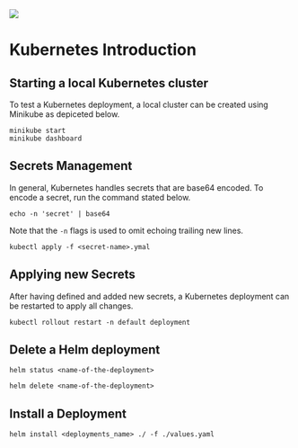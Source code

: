 <!--
date=2022-08-24
topic=Bash
-->

<img class='full' src='assets/posts/guides/011_hyperledger_indy/thumbnail.png'>

# Kubernetes Introduction

## Starting a local Kubernetes cluster
To test a Kubernetes deployment, a local cluster can be created using Minikube as depiceted below.
```TS
minikube start
minikube dashboard
```

## Secrets Management
In general, Kubernetes handles secrets that are base64 encoded. To encode a secret, run the command stated below.
```TS
echo -n 'secret' | base64
```
Note that the <code>-n</code> flags is used to omit echoing trailing new lines.
```TS
kubectl apply -f <secret-name>.ymal
```

## Applying new Secrets
After having defined and added new secrets, a Kubernetes deployment can be restarted to apply all changes. 
```TS
kubectl rollout restart -n default deployment
```

## Delete a Helm deployment
```TS
helm status <name-of-the-deployment>
```

```TS
helm delete <name-of-the-deployment>
```

## Install a Deployment
```TS
helm install <deployments_name> ./ -f ./values.yaml
```